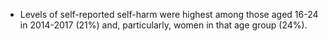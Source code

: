 * Levels of self-reported self-harm were highest among those aged 16-24 in 2014-2017 (21%) and, particularly, women in that age group (24%).

